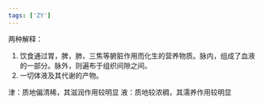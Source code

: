 ```yaml
---
tags: ['ZY']
---
```


两种解释：
1. 饮食通过胃，脾，肺，三焦等腑脏作用而化生的营养物质。脉内，组成了血液的一部分。脉外，则遍布于组织间隙之间。
2. 一切体液及其代谢的产物。

津：质地偏清稀，其滋润作用较明显
液：质地较浓稠，其濡养作用较明显 



